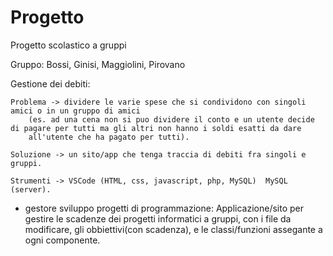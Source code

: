 # Progetto
Progetto scolastico a gruppi

Gruppo: Bossi, Ginisi, Maggiolini, Pirovano
 
 Gestione dei debiti:

	Problema -> dividere le varie spese che si condividono con singoli amici o in un gruppo di amici  
		(es. ad una cena non si puo dividere il conto e un utente decide di pagare per tutti ma gli altri non hanno i soldi esatti da dare 
		all'utente che ha pagato per tutti).
		
	Soluzione -> un sito/app che tenga traccia di debiti fra singoli e gruppi.

	Strumenti -> VSCode (HTML, css, javascript, php, MySQL)  MySQL (server).
 
 - gestore sviluppo progetti di programmazione: Applicazione/sito  per gestire le scadenze dei progetti informatici a gruppi, con i file da modificare, gli obbiettivi(con scadenza), e le classi/funzioni assegante a ogni componente.
